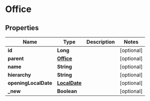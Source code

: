 # Office

## Properties
Name | Type | Description | Notes
------------ | ------------- | ------------- | -------------
**id** | **Long** |  |  [optional]
**parent** | [**Office**](Office.md) |  |  [optional]
**name** | **String** |  |  [optional]
**hierarchy** | **String** |  |  [optional]
**openingLocalDate** | [**LocalDate**](LocalDate.md) |  |  [optional]
**_new** | **Boolean** |  |  [optional]
